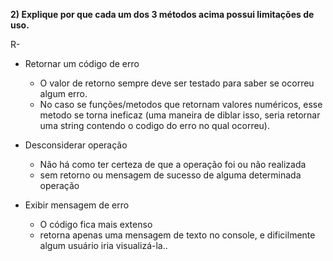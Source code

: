 **2) Explique por que cada um dos 3 métodos acima possui limitações de uso.**

R- 

- Retornar um código de erro
  - O valor de retorno sempre deve ser testado para saber se ocorreu algum
  erro.
  - No caso se funções/metodos que retornam valores numéricos, esse metodo se
  torna ineficaz (uma maneira de diblar isso, seria retornar uma string contendo o
  codigo do erro no qual ocorreu).
 
- Desconsiderar operação
  - Não há como ter certeza de que a operação foi ou não realizada
  - sem retorno ou mensagem de sucesso de alguma determinada operação
  
- Exibir mensagem de erro
  - O código fica mais extenso
  - retorna apenas uma mensagem de texto no console, e dificilmente algum usuário
  iria visualizá-la..

